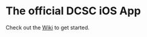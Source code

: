 # The official DCSC iOS App

Check out the [Wiki](https://github.com/DavisCSClub/DCSCiOS/wiki) to get started.
